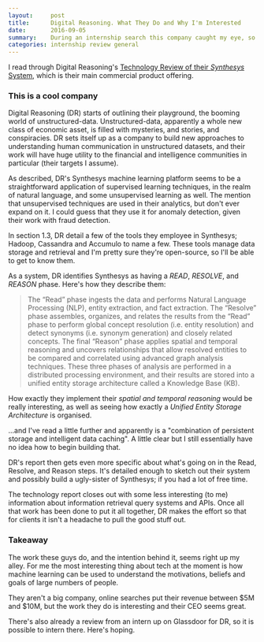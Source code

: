 ```yaml
---
layout:     post
title:      Digital Reasoning. What They Do and Why I'm Interested
date:       2016-09-05
summary:    During an internship search this company caught my eye, so I'm looking further into them.
categories: internship review general
---
```


I read through Digital Reasoning's [Technology Review of their *Synthesys* System](http://www.digitalreasoning.com/resources/Synthesys_v3.9_Technology_Overview_FINAL_Jan_2015.pdf), which is their main commercial product offering.

### This is a cool company

Digital Reasoning (DR) starts of outlining their playground, the booming world of unstructured-data. Unstructured-data, apparently a whole new class of economic asset, is filled with mysteries, and stories, and conspiracies. DR sets itself up as a company to build new approaches to understanding human communication in unstructured datasets, and their work will have huge utility to the financial and intelligence communities in particular (their targets I assume).

As described, DR's Synthesys machine learning platform seems to be a straightforward application of supervised learning techniques, in the realm of natural language, and some unsupervised learning as well. The mention that unsupervised techniques are used in their analytics, but don't ever expand on it. I could guess that they use it for anomaly detection, given their work with fraud detection.

In section 1.3, DR detail a few of the tools they employee in Synthesys; Hadoop, Cassandra and Accumulo to name a few. These tools manage data storage and retrieval and I'm pretty sure they're open-source, so I'll be able to get to know them.

As a system, DR identifies Synthesys as having a *READ*, *RESOLVE*, and *REASON* phase. Here's how they describe them:

> The “Read” phase ingests the data and performs Natural Language Processing (NLP), entity
extraction, and fact extraction. The “Resolve” phase assembles, organizes, and relates the results
from the “Read” phase to perform global concept resolution (i.e. entity resolution) and detect
synonyms (i.e. synonym generation) and closely related concepts. The final “Reason” phase
applies spatial and temporal reasoning and uncovers relationships that allow resolved entities to
be compared and correlated using advanced graph analysis techniques. These three phases of
analysis are performed in a distributed processing environment, and their results are stored into a
unified entity storage architecture called a Knowledge Base (KB).

How exactly they implement their *spatial and temporal reasoning* would be really interesting, as well as seeing how exactly a *Unified Entity Storage Architecture* is organised.

...and I've read a little further and apparently is a "combination of persistent storage and intelligent data caching". A little clear but I still essentially have no idea how to begin building that.

DR's report then gets even more specific about what's going on in the Read, Resolve, and Reason steps. It's detailed enough to sketch out their system and possibly build a ugly-sister of Synthesys; if you had a lot of free time.

The technology report closes out with some less interesting (to me) information about information retrieval query systems and APIs. Once all that work has been done to put it all together, DR makes the effort so that for clients it isn't a headache to pull the good stuff out.


### Takeaway

The work these guys do, and the intention behind it, seems right up my alley. For me the most interesting thing about tech at the moment is how machine learning can be used to understand the motivations, beliefs and goals of large numbers of people.

They aren't a big company, online searches put their revenue between $5M and $10M, but the work they do is interesting and their CEO seems great.

There's also already a review from an intern up on Glassdoor for DR, so it is possible to intern there. Here's hoping.
